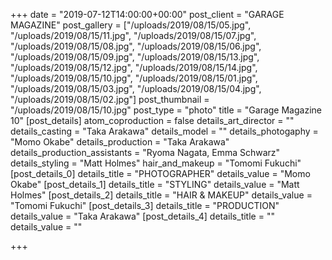 +++
date = "2019-07-12T14:00:00+00:00"
post_client = "GARAGE MAGAZINE"
post_gallery = ["/uploads/2019/08/15/05.jpg", "/uploads/2019/08/15/11.jpg", "/uploads/2019/08/15/07.jpg", "/uploads/2019/08/15/08.jpg", "/uploads/2019/08/15/06.jpg", "/uploads/2019/08/15/09.jpg", "/uploads/2019/08/15/13.jpg", "/uploads/2019/08/15/12.jpg", "/uploads/2019/08/15/14.jpg", "/uploads/2019/08/15/10.jpg", "/uploads/2019/08/15/01.jpg", "/uploads/2019/08/15/03.jpg", "/uploads/2019/08/15/04.jpg", "/uploads/2019/08/15/02.jpg"]
post_thumbnail = "/uploads/2019/08/15/10.jpg"
post_type = "photo"
title = "Garage Magazine 10"
[post_details]
atom_coproduction = false
details_art_director = ""
details_casting = "Taka Arakawa"
details_model = ""
details_photogaphy = "Momo Okabe"
details_production = "Taka Arakawa"
details_production_assistants = "Ryoma Nagata, Emma Schwarz"
details_styling = "Matt Holmes"
hair_and_makeup = "Tomomi Fukuchi"
[post_details_0]
details_title = "PHOTOGRAPHER"
details_value = "Momo Okabe"
[post_details_1]
details_title = "STYLING"
details_value = "Matt Holmes"
[post_details_2]
details_title = "HAIR & MAKEUP"
details_value = "Tomomi Fukuchi"
[post_details_3]
details_title = "PRODUCTION"
details_value = "Taka Arakawa"
[post_details_4]
details_title = ""
details_value = ""

+++
